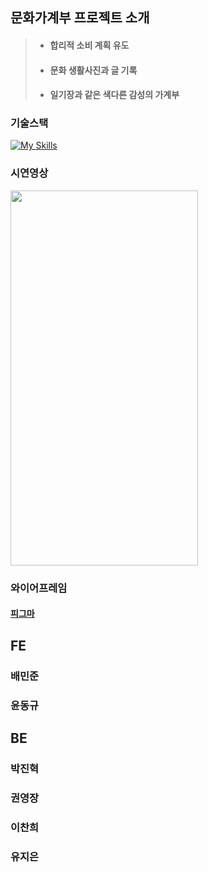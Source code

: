 ## 문화가계부 프로젝트 소개

> + #### 합리적 소비 계획 유도
> + #### 문화 생활사진과 글 기록
> + #### 일기장과 같은 색다른 감성의 가계부

### 기술스택
[![My Skills](https://skillicons.dev/icons?i=html,css,js,react,ts,redux,styledcomponents,vite,git)](https://skillicons.dev)

### 시연영상

<img src="https://user-images.githubusercontent.com/103413040/222675624-1f5126bf-04ed-423b-944d-294327ffab73.gif" width="300" height="600"/>

### 와이어프레임
#### <a href="https://www.figma.com/file/Z4r9QKgLsIGKaQmNEqkHw2/second-project?node-id=0%3A1&t=dh7wRQ8InFe6iQmL-1">피그마</a>


## FE
### 배민준
### 윤동규


## BE
### 박진혁
### 권영장
### 이찬희
### 유지은
